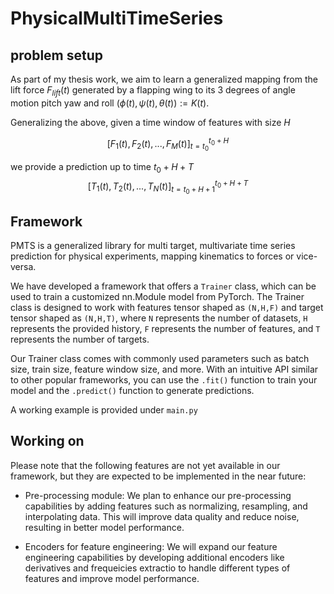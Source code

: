 # PhysicalMultiTimeSeries

## problem setup
As part of my thesis work, we aim to learn a generalized mapping from the lift force $F_{lift}(t)$ generated by a flapping wing to its 3 degrees of angle motion pitch yaw and roll $\left(\phi(t), \psi(t), \theta(t)\right):=K(t)$.

Generalizing the above, given a time window of features with size $H$

$$[F_1(t),F_2(t),...,F_M(t)]_{t=t_0}^{t_0+H}$$

we provide a prediction up to time $t_0+H+T$
$$[T_1(t),T_2(t),...,T_N(t)]_{t=t_0+H+1}^{t_0+H+T}$$


## Framework
PMTS is a generalized library for multi target, multivariate time series prediction for physical experiments, mapping kinematics to forces or vice-versa.

We have developed a framework that offers a `Trainer` class, which can be used to train a customized nn.Module model from PyTorch. The Trainer class is designed to work with features tensor shaped as `(N,H,F)` and target tensor shaped as `(N,H,T)`, where `N` represents the number of datasets, `H` represents the provided history, `F` represents the number of features, and `T` represents the number of targets.

Our Trainer class comes with commonly used parameters such as batch size, train size, feature window size, and more. With an intuitive API similar to other popular frameworks, you can use the `.fit()` function to train your model and the `.predict()` function to generate predictions.

A working example is provided under `main.py`

## Working on
Please note that the following features are not yet available in our framework, but they are expected to be implemented in the near future:

- Pre-processing module: We plan to enhance our pre-processing capabilities by adding features such as normalizing, resampling, and interpolating data. This will improve data quality and reduce noise, resulting in better model performance.

- Encoders for feature engineering: We will expand our feature engineering capabilities by developing additional encoders like derivatives and frequeicies extractio to handle different types of features and improve model performance. 
